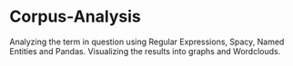 # Corpus-Analysis
Analyzing the term in question using Regular Expressions, Spacy, Named Entities and Pandas. Visualizing the results into graphs and Wordclouds.

